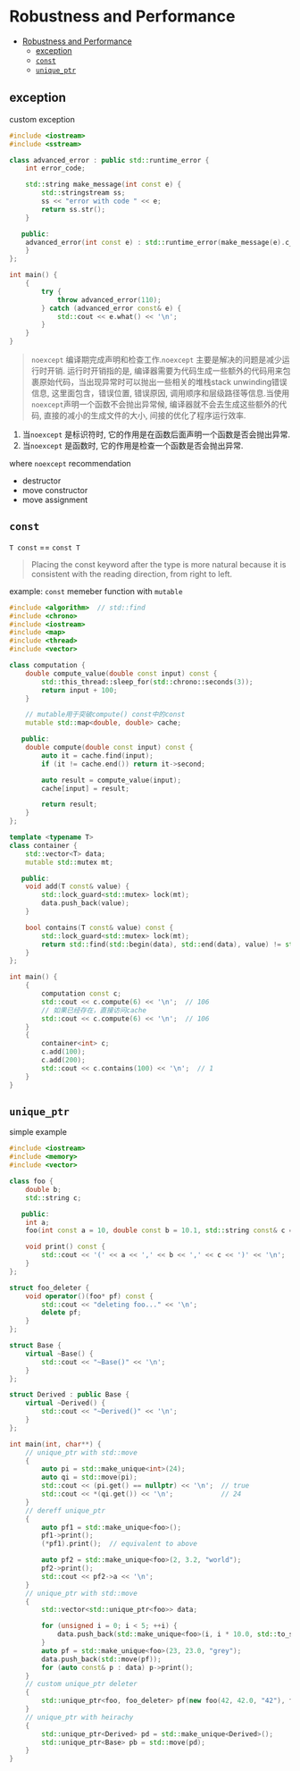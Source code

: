 # Robustness and Performance

- [Robustness and Performance](#robustness-and-performance)
  - [exception](#exception)
  - [`const`](#const)
  - [`unique_ptr`](#unique_ptr)

## exception

custom exception

```cpp
#include <iostream>
#include <sstream>

class advanced_error : public std::runtime_error {
    int error_code;

    std::string make_message(int const e) {
        std::stringstream ss;
        ss << "error with code " << e;
        return ss.str();
    }

   public:
    advanced_error(int const e) : std::runtime_error(make_message(e).c_str()), error_code(e) {
    }
};

int main() {
    {
        try {
            throw advanced_error(110);
        } catch (advanced_error const& e) {
            std::cout << e.what() << '\n';
        }
    }
}
```

> `noexcept` 编译期完成声明和检查工作.`noexcept` 主要是解决的问题是减少运行时开销. 运行时开销指的是, 编译器需要为代码生成一些额外的代码用来包裹原始代码，当出现异常时可以抛出一些相关的堆栈stack unwinding错误信息, 这里面包含，错误位置, 错误原因, 调用顺序和层级路径等信息.当使用`noexcept`声明一个函数不会抛出异常候, 编译器就不会去生成这些额外的代码, 直接的减小的生成文件的大小, 间接的优化了程序运行效率.
1. 当`noexcept` 是标识符时, 它的作用是在函数后面声明一个函数是否会抛出异常.
2. 当`noexcept` 是函数时, 它的作用是检查一个函数是否会抛出异常.

where `noexcept` recommendation
- destructor
- move constructor
- move assignment

## `const`

`T const` == `const T`

> Placing the const keyword after the type is more natural because it is consistent with the reading direction, from right to left. 

example: `const` memeber function with `mutable`

```cpp
#include <algorithm>  // std::find
#include <chrono>
#include <iostream>
#include <map>
#include <thread>
#include <vector>

class computation {
    double compute_value(double const input) const {
        std::this_thread::sleep_for(std::chrono::seconds(3));
        return input + 100;
    }

    // mutable用于突破compute() const中的const
    mutable std::map<double, double> cache;

   public:
    double compute(double const input) const {
        auto it = cache.find(input);
        if (it != cache.end()) return it->second;

        auto result = compute_value(input);
        cache[input] = result;

        return result;
    }
};

template <typename T>
class container {
    std::vector<T> data;
    mutable std::mutex mt;

   public:
    void add(T const& value) {
        std::lock_guard<std::mutex> lock(mt);
        data.push_back(value);
    }

    bool contains(T const& value) const {
        std::lock_guard<std::mutex> lock(mt);
        return std::find(std::begin(data), std::end(data), value) != std::end(data);
    }
};

int main() {
    {
        computation const c;
        std::cout << c.compute(6) << '\n';  // 106
        // 如果已经存在，直接访问cache
        std::cout << c.compute(6) << '\n';  // 106
    }
    {
        container<int> c;
        c.add(100);
        c.add(200);
        std::cout << c.contains(100) << '\n';  // 1
    }
}
```

## `unique_ptr`

simple example

```cpp
#include <iostream>
#include <memory>
#include <vector>

class foo {
    double b;
    std::string c;

   public:
    int a;
    foo(int const a = 10, double const b = 10.1, std::string const& c = "hello") : a(a), b(b), c(c) {}

    void print() const {
        std::cout << '(' << a << ',' << b << ',' << c << ')' << '\n';
    }
};

struct foo_deleter {
    void operator()(foo* pf) const {
        std::cout << "deleting foo..." << '\n';
        delete pf;
    }
};

struct Base {
    virtual ~Base() {
        std::cout << "~Base()" << '\n';
    }
};

struct Derived : public Base {
    virtual ~Derived() {
        std::cout << "~Derived()" << '\n';
    }
};

int main(int, char**) {
    // unique_ptr with std::move
    {
        auto pi = std::make_unique<int>(24);
        auto qi = std::move(pi);
        std::cout << (pi.get() == nullptr) << '\n';  // true
        std::cout << *(qi.get()) << '\n';            // 24
    }
    // dereff unique_ptr
    {
        auto pf1 = std::make_unique<foo>();
        pf1->print();
        (*pf1).print();  // equivalent to above

        auto pf2 = std::make_unique<foo>(2, 3.2, "world");
        pf2->print();
        std::cout << pf2->a << '\n';
    }
    // unique_ptr with std::move
    {
        std::vector<std::unique_ptr<foo>> data;

        for (unsigned i = 0; i < 5; ++i) {
            data.push_back(std::make_unique<foo>(i, i * 10.0, std::to_string(i * 2)));
        }
        auto pf = std::make_unique<foo>(23, 23.0, "grey");
        data.push_back(std::move(pf));
        for (auto const& p : data) p->print();
    }
    // custom unique_ptr deleter
    {
        std::unique_ptr<foo, foo_deleter> pf(new foo(42, 42.0, "42"), foo_deleter());
    }
    // unique_ptr with heirachy
    {
        std::unique_ptr<Derived> pd = std::make_unique<Derived>();
        std::unique_ptr<Base> pb = std::move(pd);
    }
}
```
